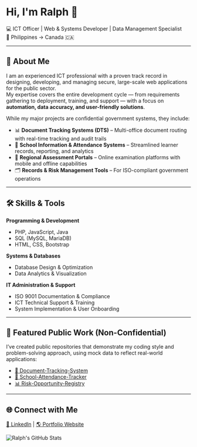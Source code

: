 # Hi, I'm Ralph 👋

💻 ICT Officer | Web & Systems Developer | Data Management Specialist  
📍 Philippines → Canada 🇨🇦  

---

## 🚀 About Me
I am an experienced ICT professional with a proven track record in designing, developing, and managing secure, large-scale web applications for the public sector.  
My expertise covers the entire development cycle — from requirements gathering to deployment, training, and support — with a focus on **automation, data accuracy, and user-friendly solutions**.

While my major projects are confidential government systems, they include:

- 📊 **Document Tracking Systems (DTS)** – Multi-office document routing with real-time tracking and audit trails  
- 🏫 **School Information & Attendance Systems** – Streamlined learner records, reporting, and analytics  
- 📂 **Regional Assessment Portals** – Online examination platforms with mobile and offline capabilities  
- 🗂 **Records & Risk Management Tools** – For ISO-compliant government operations  

---

## 🛠️ Skills & Tools

**Programming & Development**  
- PHP, JavaScript, Java  
- SQL (MySQL, MariaDB)  
- HTML, CSS, Bootstrap  

**Systems & Databases**  
- Database Design & Optimization  
- Data Analytics & Visualization  

**IT Administration & Support**  
- ISO 9001 Documentation & Compliance  
- ICT Technical Support & Training  
- System Implementation & User Onboarding  

---

## 📌 Featured Public Work (Non-Confidential)
I’ve created public repositories that demonstrate my coding style and problem-solving approach, using mock data to reflect real-world applications:  

- [📄 Document-Tracking-System](https://github.com/ChampRedRalph/Document-Tracking-System)  
- [🔄 School-Attendance-Tracker](https://github.com/ChampRedRalph/School-Attendance-Tracker)  
- [📊 Risk-Opportunity-Registry](https://github.com/ChampRedRalph/Risk-Opportunity-Registry)  

---

## 🌐 Connect with Me
[💼 LinkedIn](https://www.linkedin.com/in/ralph-simon-mabulay-77111b107/) | [🌎 Portfolio Website](https://www.ralphsimonmabulay.me/)

![Ralph's GitHub Stats](https://github-readme-stats.vercel.app/api?username=champredralph&show_icons=true&theme=tokyonight)

